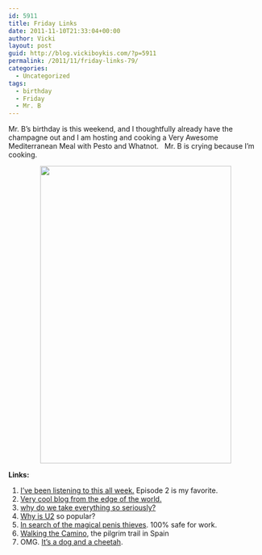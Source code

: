 ```yaml
---
id: 5911
title: Friday Links
date: 2011-11-10T21:33:04+00:00
author: Vicki
layout: post
guid: http://blog.vickiboykis.com/?p=5911
permalink: /2011/11/friday-links-79/
categories:
  - Uncategorized
tags:
  - birthday
  - Friday
  - Mr. B
---
```

Mr. B&#8217;s birthday is this weekend, and I thoughtfully already have the champagne out and I am hosting and cooking a Very Awesome Mediterranean Meal with Pesto and Whatnot.   Mr. B is crying because I&#8217;m cooking.

<p style="text-align: center;">
  <a href="http://blog.vickiboykis.com/wp-content/uploads/2011/11/01.jpg"><img class="aligncenter size-full wp-image-5912" title="01" src="http://blog.vickiboykis.com/wp-content/uploads/2011/11/01.jpg" alt="" width="379" height="589" /></a>
</p>

**Links:**

  1. <a href="http://www.youtube.com/watch?v=iJ4T9CQA0UM" target="_blank">I&#8217;ve been listening to this all week.</a> Episode 2 is my favorite.
  2. <a href="http://inuvikphotos.ca/" target="_blank">Very cool blog from the edge of the world.</a>
  3. <a href="http://blogs.phillymag.com/the_philly_post/2011/11/08/jonathan-franzen-main-line-housewives/" target="_blank">why do we take everything so seriously?</a>
  4. <a href="http://www.quora.com/Why-is-U2-so-popular" target="_blank">Why is U2</a> so popular?
  5. <a href="http://www.harpers.org/archive/2008/06/0082063" target="_blank">In search of the magical penis thieves</a>. 100% safe for work.
  6. <a href="http://www.themorningnews.org/article/we-must-walk-the-camino-together" target="_blank">Walking the Camino</a>, the pilgrim trail in Spain
  7. OMG. <a href="http://www.youtube.com/watch?v=VojiiR7xlJw&feature=related" target="_blank">It&#8217;s a dog and a cheetah</a>.